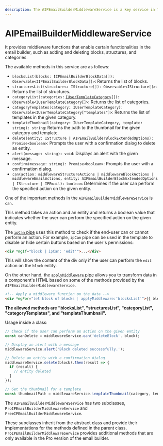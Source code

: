 ```yaml
---
description: The AIPEmailBuilderMiddlewareService is a key service in the email builder.
---
```


# AIPEmailBuilderMiddlewareService

It provides middleware functions that enable certain functionalities in the email builder, such as adding and deleting blocks, structures, and categories.

The available methods in this service are as follows:

* `blocksList(blocks: IIPEmailBuilderBlockData[]): Observable<IIPEmailBuilderBlockData[]>`: Returns the list of blocks.
* `structuresList(structures: IStructure[]): Observable<IStructure[]>`: Returns the list of structures.
* `categoryList(categories:` [`IUserTemplateCategory`](../interfaces.md#iusertemplatecategory)`[]): Observable<IUserTemplateCategory[]>`: Returns the list of categories.
* `categoryTemplates(category: IUserTemplateCategory): Observable<IUserTemplateCategory["templates"]>`: Returns the list of templates in the given category.
* `templateThumbnail(category: IUserTemplateCategory, template: string): string`: Returns the path to the thumbnail for the given category and template.
* `delete(entity: IStructure | AIPEmailBuilderBlockExtendedOptions): Promise<boolean>`: Prompts the user with a confirmation dialog to delete an entity.
* `alert(message: string): void`: Displays an alert with the given message.
* `confirm(message: string): Promise<boolean>`: Prompts the user with a confirmation dialog.
* `can(action: middlewareStructureActions | middlewareBlockActions | middlewareEmailActions, entity: AIPEmailBuilderBlockExtendedOptions | IStructure | IPEmail): boolean`: Determines if the user can perform the specified action on the given entity.

One of the important methods in the `AIPEmailBuilderMiddlewareService` is `can`.&#x20;

This method takes an action and an entity and returns a boolean value that indicates whether the user can perform the specified action on the given entity.&#x20;

The [`ipCan` pipe](../pipes/ipcanpipe.md) uses this method to check if the end-user can or cannot perform an action. For example, `ipCan` pipe can be used in the template to disable or hide certain buttons based on the user's permissions:

```html
<div *ngIf="block | ipCan: 'edit'">...</div>
```

This will show the content of the div only if the user can perform the `edit` action on the `block` entity.

On the other hand, the [`applyMiddleware` pipe](../pipes/applymiddlewarepipe.md) allows you to transform data in a component's HTML based on some of the methods provided by the `AIPEmailBuilderMiddlewareService`.

```html
<!-- Apply a middleware function on the data -->
<div *ngFor="let block of blocks | applyMiddleware:'blocksList'">{{ block.name }}</div>
```

**The allowed methods are "blocksList", "structuresList", "categoryList", "categoryTemplates", and "templateThumbnail".**

Usage inside a class:

```typescript
// Check if the user can perform an action on the given entity
const canDelete = middlewareService.can('deleteBlock', block);

// Display an alert with a message
middlewareService.alert('Block deleted successfully.');

// Delete an entity with a confirmation dialog
middlewareService.delete(block).then(result => {
  if (result) {
    // entity deleted
  }
});

// Get the thumbnail for a template
const thumbnailPath = middlewareService.templateThumbnail(category, template);
```

The `AIPEmailBuilderMiddlewareService` has two subclasses, `ProIPEmailBuilderMiddlewareService` and `FreeIPEmailBuilderMiddlewareService`.&#x20;

These subclasses inherit from the abstract class and provide their implementations for the methods defined in the parent class. `ProIPEmailBuilderMiddlewareService` provides additional methods that are only available in the Pro version of the email builder.
